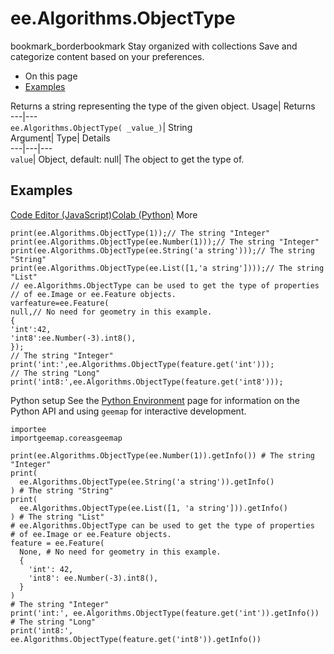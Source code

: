  
#  ee.Algorithms.ObjectType 
bookmark_borderbookmark Stay organized with collections  Save and categorize content based on your preferences.
  * On this page
  * [Examples](https://developers.google.com/earth-engine/apidocs/ee-algorithms-objecttype#examples)


Returns a string representing the type of the given object. 
Usage| Returns  
---|---  
`ee.Algorithms.ObjectType( _value_)`| String  
Argument| Type| Details  
---|---|---  
`value`| Object, default: null| The object to get the type of.  
## Examples
[Code Editor (JavaScript)](https://developers.google.com/earth-engine/apidocs/ee-algorithms-objecttype#code-editor-javascript-sample)[Colab (Python)](https://developers.google.com/earth-engine/apidocs/ee-algorithms-objecttype#colab-python-sample) More
```
print(ee.Algorithms.ObjectType(1));// The string "Integer"
print(ee.Algorithms.ObjectType(ee.Number(1)));// The string "Integer"
print(ee.Algorithms.ObjectType(ee.String('a string')));// The string "String"
print(ee.Algorithms.ObjectType(ee.List([1,'a string'])));// The string "List"
// ee.Algorithms.ObjectType can be used to get the type of properties
// of ee.Image or ee.Feature objects.
varfeature=ee.Feature(
null,// No need for geometry in this example.
{
'int':42,
'int8':ee.Number(-3).int8(),
});
// The string "Integer"
print('int:',ee.Algorithms.ObjectType(feature.get('int')));
// The string "Long"
print('int8:',ee.Algorithms.ObjectType(feature.get('int8')));
```
Python setup
See the [ Python Environment](https://developers.google.com/earth-engine/guides/python_install) page for information on the Python API and using `geemap` for interactive development.
```
importee
importgeemap.coreasgeemap
```
```
print(ee.Algorithms.ObjectType(ee.Number(1)).getInfo()) # The string "Integer"
print(
  ee.Algorithms.ObjectType(ee.String('a string')).getInfo()
) # The string "String"
print(
  ee.Algorithms.ObjectType(ee.List([1, 'a string'])).getInfo()
) # The string "List"
# ee.Algorithms.ObjectType can be used to get the type of properties
# of ee.Image or ee.Feature objects.
feature = ee.Feature(
  None, # No need for geometry in this example.
  {
    'int': 42,
    'int8': ee.Number(-3).int8(),
  }
)
# The string "Integer"
print('int:', ee.Algorithms.ObjectType(feature.get('int')).getInfo())
# The string "Long"
print('int8:', ee.Algorithms.ObjectType(feature.get('int8')).getInfo())
```

